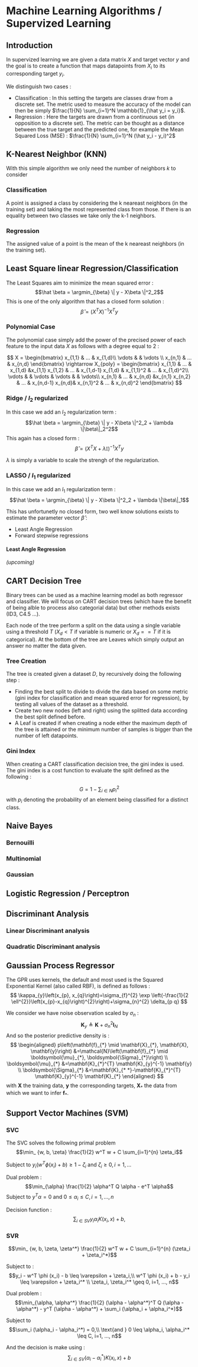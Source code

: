 # Machine Learning Algorithms / Supervized Learning

## Introduction
In supervized learning we are given a data matrix $X$ and target vector $y$ and the goal is to create a function that maps datapoints from $X_i$ to its corresponding target $y_i$.

We distinguish two cases :
* Classification : In this setting the targets are classes draw from a discrete set. The metric used to measure the accuracy of the model can then be simply $\frac{1}{N} \sum_{i=1}^N \mathbb{1}_{\hat y_i = y_i}$.
* Regression : Here the targets are drawn from a continuous set (in opposition to a discrete set). The metric can be thought as a distance between the true target and the predicted one, for example the Mean Squared Loss (MSE) : $\frac{1}{N} \sum_{i=1}^N (\hat y_i - y_i)^2$

## K-Nearest Neighbor (KNN)

With this simple algorithm we only need the number of neighbors $k$ to consider

### Classification
A point is assigned a class by considering the k neareast neighbors (in the training set) and taking the most represented class from those. If there is an equality between two classes we take only the k-1 neighbors.

### Regression
The assigned value of a point is the mean of the k neareast neighbors (in the training set).

## Least Square linear Regression/Classification

The Least Squares aim to minimize the mean squared error : 
$$\hat \beta = \argmin_{\beta} \| y - X\beta \|^2_2$$
This is one of the only algorithm that has a closed form solution : 
$$\hat \beta = (X^T X)^{-1}X^Ty$$

### Polynomial Case
The polynomial case simply add the power of the precised power of each feature to the input data $X$ as follows with a degree equal to 2 :

$$ X = \begin{bmatrix}
x_{1,1} &  ... & x_{1,d}\\
\vdots &  & \vdots \\
x_{n,1} & ... & x_{n,d}
\end{bmatrix}
\rightarrow X_{poly} =
\begin{bmatrix}
x_{1,1} &  ... & x_{1,d} &x_{1,1} x_{1,2} & ... & x_{1,d-1} x_{1,d} & x_{1,1}^2 & ... & x_{1,d}^2\\
\vdots &  & \vdots & \vdots & & \vdots\\
x_{n,1} & ... & x_{n,d} &x_{n,1} x_{n,2} & ... & x_{n,d-1} x_{n,d}& x_{n,1}^2 & ... &  x_{n,d}^2
\end{bmatrix}
$$

### Ridge / $l_2$ regularized

In this case we add an $l_2$ regularization term  : 
$$\hat \beta = \argmin_{\beta} \| y - X\beta \|^2_2 + \lambda \|\beta\|_2^2$$
This again has a closed form : 
$$ \hat \beta = (X^T X+\lambda \mathbb{I})^{-1}X^Ty$$

$\lambda$ is simply a variable to scale the strengh of the regularization. 

### LASSO / $l_1$ regularized 
In this case we add an $l_1$ regularization term  : 
$$\hat \beta = \argmin_{\beta} \| y - X\beta \|^2_2 + \lambda \|\beta\|_1$$

This has unfortunetly no closed form, two well know solutions exists to estimate the parameter vector $\hat \beta$ :
* Least Angle Regression
* Forward stepwise regressions

#### Least Angle Regression
*(upcoming)* 

## CART Decision Tree
Binary trees can be used as a machine learning model as both regressor and classifier. We will focus on CART decision trees (which have the benefit of being alble to process also categorial data) but other methods exists (ID3, C4.5 ...).

Each node of the tree perform a split on the data using a single variable using a threshold $T$ ($X_d < T$ if variable is numeric or $X_d == T$ if it is categorical). At the bottom of the tree are Leaves which simply output an answer no matter the data given.

### Tree Creation

The tree is created given a dataset $D$, by recursively doing the following step :
* Finding the best split to divide to divide the data based on some metric (gini index for classification and mean squared error for regression), by testing all values of the dataset as a threshold.
* Create two new nodes (left and right) using the splitted data according the best split defined before. 
* A Leaf is created if when creating a node either the maximum depth of the tree is attained or the minimum number of samples is bigger than the number of left datapoints. 
  
### Gini Index

When creating a CART classification decision tree, the gini index is used. The gini index is a cost function to evaluate the split defined as the following : 

$$
G = 1 - \sum_{i \in N} p_{i}^2
$$
with $p_i$ denoting the probability of an element being classified for a distinct class.

## Naive Bayes

### Bernouilli

### Multinomial

### Gaussian

## Logistic Regression / Perceptron

## Discriminant Analysis
### Linear Discriminant analysis

### Quadratic Discriminant analysis

## Gaussian Process Regressor

The GPR uses kernels, the default and most used is the Squared Exponential Kernel (also called RBF), is defined as follows : 
$$
\kappa_{y}\left(x_{p}, x_{q}\right)=\sigma_{f}^{2} \exp \left(-\frac{1}{2 \ell^{2}}\left(x_{p}-x_{q}\right)^{2}\right)+\sigma_{n}^{2} \delta_{p q}
$$

We consider we have noise observation scaled by $\sigma_{n}$  :
$$
\mathbf{K}_{y}  \triangleq  \mathbf{K}+\sigma_{n}^{2} \mathbf{I}_{N}
$$
And so the posterior predictive density is :
$$
\begin{aligned}
p\left(\mathbf{f}_{*} \mid \mathbf{X}_{*}, \mathbf{X}, \mathbf{y}\right) &=\mathcal{N}\left(\mathbf{f}_{*} \mid \boldsymbol{\mu}_{*}, \boldsymbol{\Sigma}_{*}\right) \\
\boldsymbol{\mu}_{*} &=\mathbf{K}_{*}^{T} \mathbf{K}_{y}^{-1} \mathbf{y} \\
\boldsymbol{\Sigma}_{*} &=\mathbf{K}_{* *}-\mathbf{K}_{*}^{T} \mathbf{K}_{y}^{-1} \mathbf{K}_{*}
\end{aligned}
$$
with $\mathbf{X}$ the training data, $\mathbf{y}$ the corresponding targets, $\mathbf{X}_*$ the data from which we want to infer $\mathbf{f}_{*}$.

## Support Vector Machines (SVM) 

### SVC
The SVC solves the following primal problem
$$\min_ {w, b, \zeta} \frac{1}{2} w^T w + C \sum_{i=1}^{n} \zeta_i$$

Subject to 
$y_i (w^T \phi (x_i) + b) \geq 1 - \zeta_i$ and 
$\zeta_i \geq 0, i=1, ...$

Dual problem :
$$\min_{\alpha} \frac{1}{2} \alpha^T Q \alpha - e^T \alpha$$
Subject to $y^T \alpha = 0$ and  $0 \leq \alpha_i \leq C, i=1, ..., n$

Decision function :
$$\sum_{i\in SV} y_i \alpha_i K(x_i, x) + b,$$


### SVR

$$\min_ {w, b, \zeta, \zeta^*} \frac{1}{2} w^T w + C \sum_{i=1}^{n} (\zeta_i + \zeta_i^*)$$

Subject to : 
$$y_i - w^T \phi (x_i) - b \leq \varepsilon + \zeta_i,\\ w^T \phi (x_i) + b - y_i \leq \varepsilon + \zeta_i^* \\ \zeta_i, \zeta_i^* \geq 0, i=1, ..., n$$    

Dual problem : 
$$\min_{\alpha, \alpha^*} \frac{1}{2} (\alpha - \alpha^*)^T Q (\alpha - \alpha^*) - y^T (\alpha - \alpha^*) + \sum_i (\alpha_i + \alpha_i^*)$$

Subject to 
$$\sum_i (\alpha_i - \alpha_i^*) = 0,\\ \text{and  } 0 \leq \alpha_i, \alpha_i^* \leq C, i=1, ..., n$$

And the decision is make using  :
$$\sum_{i \in SV}(\alpha_i - \alpha_i^*) K(x_i, x) + b$$